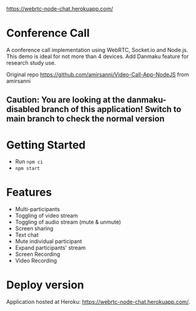 https://webrtc-node-chat.herokuapp.com/
# Conference Call
A conference call implementation using WebRTC, Socket.io and Node.js. This demo is ideal for not more than 4 devices. 
Add Danmaku feature for research study use.

Original repo https://github.com/amirsanni/Video-Call-App-NodeJS from amirsanni

## Caution: You are looking at the danmaku-disabled branch of this application! Switch to main branch to check the normal version


# Getting Started
- Run `npm ci`
- `npm start`


# Features
- Multi-participants
- Toggling of video stream
- Toggling of audio stream (mute & unmute)
- Screen sharing
- Text chat
- Mute individual participant
- Expand participants' stream
- Screen Recording
- Video Recording

 
# Deploy version
Application hosted at Heroku: https://webrtc-node-chat.herokuapp.com/.
